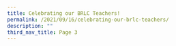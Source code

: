 ```yaml
---
title: Celebrating our BRLC Teachers!
permalink: /2021/09/16/celebrating-our-brlc-teachers/
description: ""
third_nav_title: Page 3
---
```

